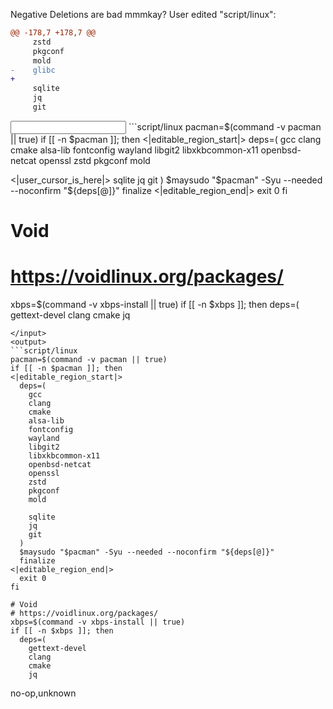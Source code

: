 <rating>Negative</rating>
<feedback>Deletions are bad mmmkay?</feedback>
<events>
User edited "script/linux":
```diff
@@ -178,7 +178,7 @@
     zstd
     pkgconf
     mold
-    glibc
+
     sqlite
     jq
     git

```
</events>
<input>
```script/linux
pacman=$(command -v pacman || true)
if [[ -n $pacman ]]; then
<|editable_region_start|>
  deps=(
    gcc
    clang
    cmake
    alsa-lib
    fontconfig
    wayland
    libgit2
    libxkbcommon-x11
    openbsd-netcat
    openssl
    zstd
    pkgconf
    mold

<|user_cursor_is_here|>    sqlite
    jq
    git
  )
  $maysudo "$pacman" -Syu --needed --noconfirm "${deps[@]}"
  finalize
<|editable_region_end|>
  exit 0
fi

# Void
# https://voidlinux.org/packages/
xbps=$(command -v xbps-install || true)
if [[ -n $xbps ]]; then
  deps=(
    gettext-devel
    clang
    cmake
    jq
```
</input>
<output>
```script/linux
pacman=$(command -v pacman || true)
if [[ -n $pacman ]]; then
<|editable_region_start|>
  deps=(
    gcc
    clang
    cmake
    alsa-lib
    fontconfig
    wayland
    libgit2
    libxkbcommon-x11
    openbsd-netcat
    openssl
    zstd
    pkgconf
    mold

    sqlite
    jq
    git
  )
  $maysudo "$pacman" -Syu --needed --noconfirm "${deps[@]}"
  finalize
<|editable_region_end|>
  exit 0
fi

# Void
# https://voidlinux.org/packages/
xbps=$(command -v xbps-install || true)
if [[ -n $xbps ]]; then
  deps=(
    gettext-devel
    clang
    cmake
    jq
```
</output>

<labels>
no-op,unknown
</labels>
